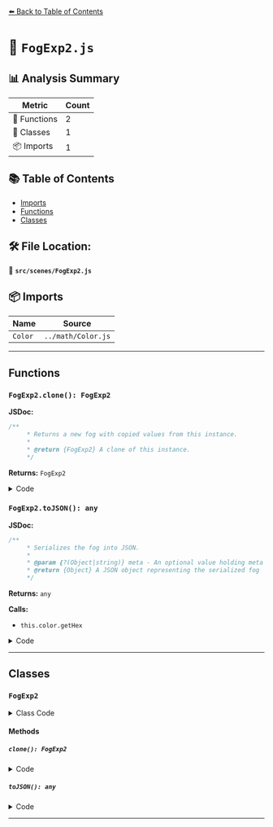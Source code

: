 [⬅️ Back to Table of Contents](../../index.md)

# 📄 `FogExp2.js`

## 📊 Analysis Summary

| Metric | Count |
|--------|-------|
| 🔧 Functions | 2 |
| 🧱 Classes | 1 |
| 📦 Imports | 1 |

## 📚 Table of Contents

- [Imports](#imports)
- [Functions](#functions)
- [Classes](#classes)

## 🛠️ File Location:
📂 **`src/scenes/FogExp2.js`**

## 📦 Imports

| Name | Source |
|------|--------|
| `Color` | `../math/Color.js` |


---

## Functions

### `FogExp2.clone(): FogExp2`

**JSDoc:**
```typescript
/**
	 * Returns a new fog with copied values from this instance.
	 *
	 * @return {FogExp2} A clone of this instance.
	 */
```

**Returns:** `FogExp2`

<details><summary>Code</summary>

```typescript
clone() {

		return new FogExp2( this.color, this.density );

	}
```
</details>

### `FogExp2.toJSON(): any`

**JSDoc:**
```typescript
/**
	 * Serializes the fog into JSON.
	 *
	 * @param {?(Object|string)} meta - An optional value holding meta information about the serialization.
	 * @return {Object} A JSON object representing the serialized fog
	 */
```

**Returns:** `any`

**Calls:**

- `this.color.getHex`

<details><summary>Code</summary>

```typescript
toJSON( /* meta */ ) {

		return {
			type: 'FogExp2',
			name: this.name,
			color: this.color.getHex(),
			density: this.density
		};

	}
```
</details>


---

## Classes

### `FogExp2`

<details><summary>Class Code</summary>

```ts
class FogExp2 {

	/**
	 * Constructs a new fog.
	 *
	 * @param {number|Color} color - The fog's color.
	 * @param {number} [density=0.00025] - Defines how fast the fog will grow dense.
	 */
	constructor( color, density = 0.00025 ) {

		/**
		 * This flag can be used for type testing.
		 *
		 * @type {boolean}
		 * @readonly
		 * @default true
		 */
		this.isFogExp2 = true;

		/**
		 * The name of the fog.
		 *
		 * @type {string}
		 */
		this.name = '';

		/**
		 * The fog's color.
		 *
		 * @type {Color}
		 */
		this.color = new Color( color );

		/**
		 *  Defines how fast the fog will grow dense.
		 *
		 * @type {number}
		 * @default 0.00025
		 */
		this.density = density;

	}

	/**
	 * Returns a new fog with copied values from this instance.
	 *
	 * @return {FogExp2} A clone of this instance.
	 */
	clone() {

		return new FogExp2( this.color, this.density );

	}

	/**
	 * Serializes the fog into JSON.
	 *
	 * @param {?(Object|string)} meta - An optional value holding meta information about the serialization.
	 * @return {Object} A JSON object representing the serialized fog
	 */
	toJSON( /* meta */ ) {

		return {
			type: 'FogExp2',
			name: this.name,
			color: this.color.getHex(),
			density: this.density
		};

	}

}
```
</details>

#### Methods

##### `clone(): FogExp2`

<details><summary>Code</summary>

```ts
clone() {

		return new FogExp2( this.color, this.density );

	}
```
</details>

##### `toJSON(): any`

<details><summary>Code</summary>

```ts
toJSON( /* meta */ ) {

		return {
			type: 'FogExp2',
			name: this.name,
			color: this.color.getHex(),
			density: this.density
		};

	}
```
</details>


---